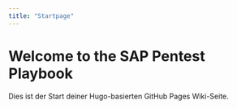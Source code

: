 ```yaml
---
title: "Startpage"
---
```


# Welcome to the SAP Pentest Playbook

Dies ist der Start deiner Hugo-basierten GitHub Pages Wiki-Seite.
